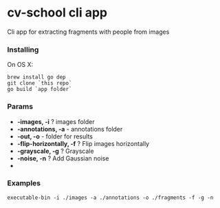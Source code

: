 # cv-school cli app

Cli app for extracting fragments with people from images

### Installing

On OS X:

```
brew install go dep
git clone `this repo`
go build `app folder`
```

### Params
* **-images, -i** ? images folder
* **-annotations, -a** - annotations folder
* **-out, -o** - folder for results
* **-flip-horizontally, -f** ? Flip images horizontally
* **-grayscale, -g** ? Grayscale
* **-noise, -n** ? Add Gaussian noise
*
### Examples

```
executable-bin -i ./images -a ./annotations -o ./fragments -f -g -n
```